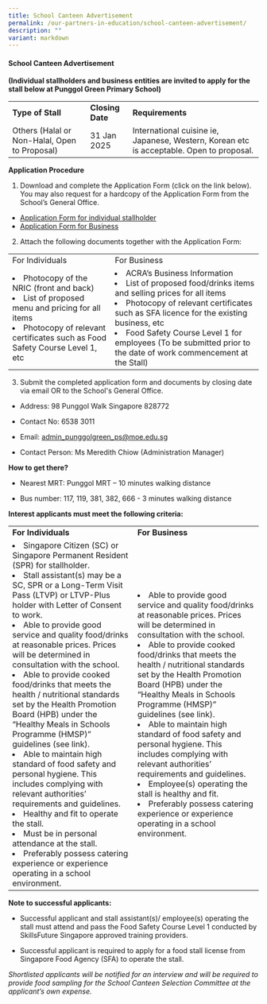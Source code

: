 ```yaml
---
title: School Canteen Advertisement
permalink: /our-partners-in-education/school-canteen-advertisement/
description: ""
variant: markdown
---
```

#### School Canteen Advertisement

<b>(Individual stallholders and business entities are invited to apply for the stall below at Punggol Green Primary School) </b>

<table>
	<tbody><tr>
		<td><b>Type of Stall</b></td>
		<td><b>Closing Date</b></td>
		<td><b>Requirements</b></td>
	</tr>
	<tr>
		<td>Others (Halal or Non-Halal, Open to Proposal)</td>
		<td>31 Jan 2025</td>
		<td>International cuisine ie, Japanese, Western, Korean etc is acceptable. Open to proposal. </td>
	</tr>
	</tbody></table>



**Application Procedure**

1. Download and complete the Application Form (click on the link below). You may also request for a hardcopy of the Application Form from the School’s General Office.

* [Application Form for individual stallholder ](/files/Application_Form__For_Individual_.pdf)
* [Application Form for Business ](/files/Application_Form__For_Business_Entity_.pdf)

2. Attach the following documents together with the Application Form:

<table>
	<tbody><tr>
		<td>For Individuals</td>
		<td>For Business</td>
	</tr>
	<tr>
		<td><li>Photocopy of the NRIC (front and back)</li>
			<li>List of proposed menu and pricing for all items</li>
			<li>Photocopy of relevant certificates such as Food Safety Course Level 1, etc </li>
</td>
		<td><li>ACRA’s Business Information</li>
			<li>List of proposed food/drinks items and selling prices for all items</li>
			<li>Photocopy of relevant certificates such as SFA licence for the existing business, etc </li>
<li>Food Safety Course Level 1 for employees (To be submitted prior to the date of work commencement at the Stall) </li>
</td>
	</tr>
	</tbody></table>

3. Submit the completed application form and documents by closing date via email OR to the School's General Office.

* Address: 98 Punggol Walk Singapore 828772

* Contact No: 6538 3011

* Email: admin_punggolgreen_ps@moe.edu.sg

* Contact Person: Ms Meredith Chiow (Administration Manager)

**How to get there?**

* Nearest MRT: Punggol MRT – 10 minutes walking distance

* Bus number: 117, 119, 381, 382, 666 - 3 minutes walking distance

**Interest applicants must meet the following criteria:**

<table>
	<tbody><tr>
		<td><b>For Individuals</b></td>
		<td><b>For Business</b></td>
	</tr>
	<tr>
		<td><li>Singapore Citizen (SC) or Singapore Permanent Resident (SPR) for stallholder. </li>
			<li>Stall assistant(s) may be a SC, SPR or a Long-Term Visit Pass (LTVP) or LTVP-Plus holder with Letter of Consent to work.</li>
<li>Able to provide good service and quality food/drinks at reasonable prices. Prices will be determined in consultation with the school.</li>
<li>Able to provide cooked food/drinks  that meets the health / nutritional standards set by the Health Promotion Board (HPB) under the “Healthy Meals in Schools Programme (HMSP)” guidelines (see link).</li>
<li>Able to maintain high standard of food safety and personal hygiene. This includes complying with relevant authorities’ requirements and guidelines.</li>
			<li>Healthy and fit to operate the stall.</li>
			<li>Must be in personal attendance at the stall.</li>
			<li>Preferably possess catering experience or experience operating in a school environment.</li>
</td>
		<td><li>Able to provide good service and quality food/drinks at reasonable prices. Prices will be determined in consultation with the school.</li>
<li>Able to provide cooked food/drinks that meets the health / nutritional standards set by the Health Promotion Board (HPB) under the “Healthy Meals in Schools Programme (HMSP)” guidelines (see link).</li>
			<li>Able to maintain high standard of food safety and personal hygiene. This includes complying with relevant authorities’ requirements and guidelines. </li>
			<li>	Employee(s) operating the stall is healthy and fit.</li>
			<li>Preferably possess catering experience or experience operating in a school environment.</li>
</td>
	</tr>
	</tbody></table>
	




**Note to successful applicants:**

* Successful applicant and stall assistant(s)/ employee(s) operating the stall must attend and pass the Food Safety Course Level 1 conducted by SkillsFuture Singapore approved training providers. 

* Successful applicant is required to apply for a food stall license from Singapore Food Agency (SFA) to operate the stall. 


<i>Shortlisted applicants will be notified for an interview and will be required to provide food sampling for the School Canteen Selection Committee at the applicant’s own expense.</i>